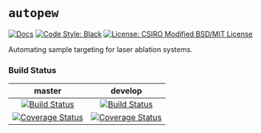 # `autopew`

<p align="left">
<a href="https://autopew.readthedocs.io/">
   <img src="https://readthedocs.org/projects/autopew/badge/?version=develop" alt="Docs"/></a>
<a href="https://github.com/python/black">
  <img src="https://img.shields.io/badge/code%20style-black-000000.svg"
       alt="Code Style: Black"></a>
<a href="https://github.com/morganjwilliams/autopew/blob/master/LICENSE" >
  <img src="https://img.shields.io/badge/License-CSIRO_BSD/MIT_License-blue.svg"
       alt="License: CSIRO Modified BSD/MIT License"></a>
</p>

Automating sample targeting for laser ablation systems.


### Build Status

| **master** | **develop** |
|:----------:|:-----------:|
| [![Build Status](https://travis-ci.org/morganjwilliams/autopew.svg?branch=master)](https://travis-ci.com/morganjwilliams/autopew) | [![Build Status](https://travis-ci.org/morganjwilliams/autopew.svg?branch=develop)](https://travis-ci.com/morganjwilliams/autopew) |
| [![Coverage Status](https://coveralls.io/repos/github/morganjwilliams/autopew/badge.svg?branch=master)](https://coveralls.io/github/morganjwilliams/autopew?branch=master) | [![Coverage Status](https://coveralls.io/repos/github/morganjwilliams/autopew/badge.svg?branch=develop)](https://coveralls.io/github/morganjwilliams/autopew?branch=develop) |
